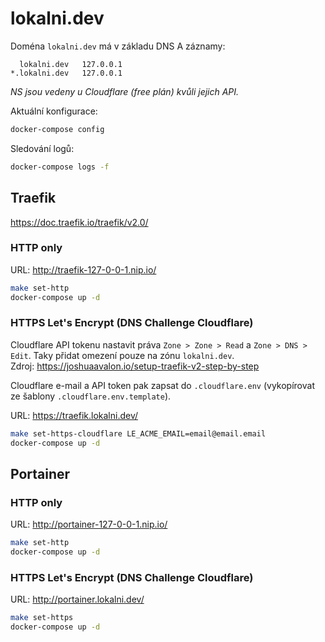 # lokalni.dev

Doména `lokalni.dev` má v základu DNS A záznamy:
```
  lokalni.dev   127.0.0.1
*.lokalni.dev   127.0.0.1
```
_NS jsou vedeny u Cloudflare (free plán) kvůli jejich API._

Aktuální konfigurace:
```bash
docker-compose config
```

Sledování logů:
```bash
docker-compose logs -f
```

## Traefik

https://doc.traefik.io/traefik/v2.0/

### HTTP only

URL: http://traefik-127-0-0-1.nip.io/
```bash
make set-http
docker-compose up -d
```

### HTTPS Let's Encrypt (DNS Challenge Cloudflare)

Cloudflare API tokenu nastavit práva `Zone > Zone > Read` a `Zone > DNS > Edit`. Taky přidat omezení pouze na zónu `lokalni.dev`.  
Zdroj: https://joshuaavalon.io/setup-traefik-v2-step-by-step

Cloudflare e-mail a API token pak zapsat do `.cloudflare.env` (vykopírovat ze šablony `.cloudflare.env.template`).

URL: https://traefik.lokalni.dev/
```bash
make set-https-cloudflare LE_ACME_EMAIL=email@email.email
docker-compose up -d
```

## Portainer

### HTTP only

URL: http://portainer-127-0-0-1.nip.io/
```bash
make set-http
docker-compose up -d
```

### HTTPS Let's Encrypt (DNS Challenge Cloudflare)

URL: http://portainer.lokalni.dev/
```bash
make set-https
docker-compose up -d
```
